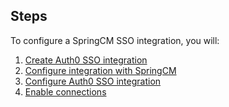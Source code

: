 ## Steps

To configure a SpringCM SSO integration, you will:

1. [Create Auth0 SSO integration](#create-auth0-sso-integration)
2. [Configure integration with SpringCM](#configure-integration-with-springcm)
3. [Configure Auth0 SSO integration](#configure-auth0-sso-integration)
4. [Enable connections](#enable-connections)
